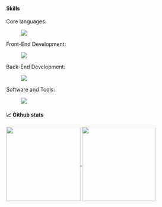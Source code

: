 <h4>Skills</h4>
Core languages:

<p align="left">
  <a href="https://skillicons.dev">
    <dl>
      <dd><img src="https://skillicons.dev/icons?i=html,css,js,ts,go,python,java,cs" /></dd>
    </dl>
  </a>
</p>

Front-End Development:

<p align="left">
  <a href="https://skillicons.dev">
    <dl>
      <dd><img src="https://skillicons.dev/icons?i=html,css,js,react,electron" /></dd>
    </dl>
  </a>
</p>

Back-End Development:

<p align="left">
  <a href="https://skillicons.dev">
    <dl>
      <dd><img src="https://skillicons.dev/icons?i=nodejs,nextjs,express,dotnet,fastapi,flask,gradle,graphql,kafka,mysql,postgres,redis" /></dd>
    </dl>
  </a>
</p>

Software and Tools:

<p align="left">
  <a href="https://skillicons.dev">
    <dl>
      <dd><img src="https://skillicons.dev/icons?i=vscode,visualstudio,rider,idea,pycharm,git,github,vercel,aws,azure,workers,sentry,notion,postman" /></dd>
    </dl>
  </a>
</p>

<h4>📈 Github stats</h4>
<a href="https://github.com/Mo0nSw0rth">
  <img height=200 align="center" src="https://github-readme-stats.vercel.app/api?username=Mo0nSw0rth&theme=tokyonight" />
</a>
<a href="https://github.com/Mo0nSw0rth">
  <img height=200 align="center" src="https://github-readme-stats.vercel.app/api/top-langs?username=Mo0nSw0rth&layout=compact&langs_count=8&theme=tokyonight" />
</a>

